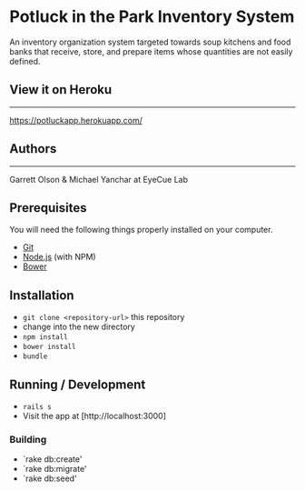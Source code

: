 # Potluck in the Park Inventory System

An inventory organization system targeted towards soup kitchens and food banks that receive, store, and prepare items whose quantities are not easily defined.

## View it on Heroku
------
https://potluckapp.herokuapp.com/

## Authors
------
Garrett Olson & Michael Yanchar
at EyeCue Lab

## Prerequisites

You will need the following things properly installed on your computer.

* [Git](http://git-scm.com/)
* [Node.js](http://nodejs.org/) (with NPM)
* [Bower](http://bower.io/)

## Installation

* `git clone <repository-url>` this repository
* change into the new directory
* `npm install`
* `bower install`
* `bundle`

## Running / Development

* `rails s`
* Visit the app at [http://localhost:3000]

### Building

* `rake db:create'
* `rake db:migrate'
* `rake db:seed'


